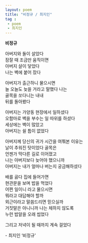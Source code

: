 ```yaml
---
layout: poem
title: "비정규 / 최지인"
tag :
 - poem
 - 최지인
---
```



**비정규**   


아버지와 둘이 살았다  
잠잘 때 조금만 움직이면  
아버지 살이 닿았다  
나는 벽에 붙어 잤다  

아버지가 출근하니 물으시면  
늘 오늘도 늦을 거라고 말했다 나는  
골목을 쏘다니는 내내  
뒤를 돌아봤다  

아버지는 가양동 현장에서 일하셨다  
오함마로 벽을 부수는 일 따위를 하셨다  
세상에는 벽이 많았고  
아버지는 쉴 틈이 없었다  

아버지께 당신의 귀가 시간을 여쭤본 이유는  
날이 추워진 탓이었다 골목은  
언젠가 막다른 길로 이어졌고  
나는 아버지보다 늦어야 했으니까  
아버지는 내가 얼마나 버는지 궁금해하셨다  

배를 곯다 집에 들어가면  
현관문을 보며 밥을 먹었다  
어쩐 일이니 라고 물으시면  
뭐라고 대답해야 할까  
외근이라고 말씀드리면 믿으실까  
거짓말은 아니니까 나는 체하지 않도록  
누런 밥알을 오래 씹었다  

그리고 저녁이 될 때까지 계속 걸었다  

\- 최지인 ‘비정규’  
